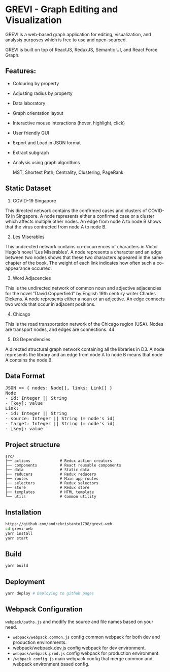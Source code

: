 # GREVI - Graph Editing and Visualization

GREVI is a web-based graph application for editing, visualization, and analysis purposes which is free to use and open-sourced.

GREVI is built on top of ReactJS, ReduxJS, Semantic UI, and React Force Graph.

## Features:

- Colouring by property

- Adjusting radius by property

- Data laboratory

- Graph orientation layout

- Interactive mouse interactions (hover, highlight, click)

- User friendly GUI

- Export and Load in JSON format

- Extract subgraph

- Analysis using graph algorithms

  MST, Shortest Path, Centrality, Clustering, PageRank

## Static Dataset

1. COVID-19 Singapore

This directed network contains the confirmed cases and clusters of COVID-19 in Singapore. A node represents either a confirmed case or a cluster which affects multiple other nodes. An edge from node A to node B shows that the virus contracted from node A to node B.

2. Les Miserables

This undirected network contains co-occurrences of characters in Victor Hugo's novel 'Les Misérables'. A node represents a character and an edge between two nodes shows that these two characters appeared in the same chapter of the book. The weight of each link indicates how often such a co-appearance occurred.

3. Word Adjacencies

This is the undirected network of common noun and adjective adjacencies for the novel "David Copperfield" by English 19th century writer Charles Dickens. A node represents either a noun or an adjective. An edge connects two words that occur in adjacent positions.

4. Chicago

This is the road transportation network of the Chicago region (USA). Nodes are transport nodes, and edges are connections.
44

5. D3 Dependencies

A directed structural graph network containing all the libraries in D3. A node represents the library and an edge from node A to node B means that node A contains the node B.

## Data Format

<pre>
JSON => { nodes: Node[], links: Link[] }
Node
- id: Integer || String
- [key]: value
Link:
- id: Integer || String
- source: Integer || String (= node's id)
- target: Integer || String (= node's id)
- [key]: value
</pre>

## Project structure

```
src/
├── actions             # Redux action creators
├── components          # React reusable components
├── data                # Static data
├── reducers            # Redux reducers
├── routes              # Main app routes
├── selectors           # Redux selectors
├── store               # Redux store
├── templates           # HTML template
└── utils               # Common utility
```

## Installation

```bash
https://github.com/andrekristanto1798/grevi-web
cd grevi-web
yarn install
yarn start
```

## Build

```bash
yarn build
```

## Deployment

```bash
yarn deploy # Deploying to github pages
```

## Webpack Configuration

`webpack/paths.js` and modify the source and file names based on your need.

- `webpack/webpack.common.js` config common webpack for both dev and production environments.
- webpack/webpack.dev.js config webpack for dev environment.
- `webpack/webpack.prod.js` config webpack for production environment.
- `/webpack.config.js` main webpack config that merge common and webpack environment based config.
